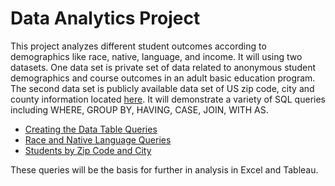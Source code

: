 # Data Analytics Project

This project analyzes different student outcomes according to demographics like race, native, language, and income.  It will using two datasets.  One data set is private set of data related to anonymous student demographics and course outcomes in an adult basic education program.  The second data set is publicly available data set of US zip code, city and county information located [here](https://www.gaslampmedia.com/download-zip-code-latitude-longitude-city-state-county-csv/).   It will demonstrate a variety of SQL queries including WHERE, GROUP BY, HAVING, CASE, JOIN, WITH AS.  

* [Creating the Data Table Queries](https://github.com/TheMrLively/da_portfolio/tree/master/Create_Table)
* [Race and Native Language Queries](https://github.com/TheMrlively/da_portfolio/tree/master/Race_Language)
* [Students by Zip Code and City ](https://github.com/TheMrLively/da_portfolio/tree/master/Zip_Code)


These queries will be the basis for further in analysis in Excel and Tableau. 
